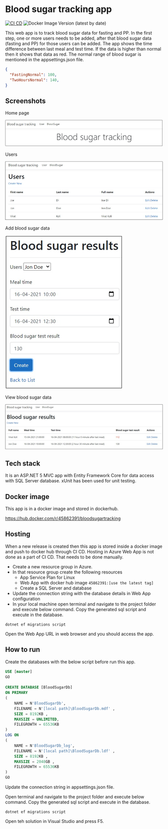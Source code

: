 # Blood sugar tracking app

[![CI CD](https://github.com/Arnab-Developer/BloodSugarTracking/actions/workflows/ci-cd.yml/badge.svg)](https://github.com/Arnab-Developer/BloodSugarTracking/actions/workflows/ci-cd.yml)
![Docker Image Version (latest by date)](https://img.shields.io/docker/v/45862391/bloodsugartracking)

This web app is to track blood sugar data for fasting and PP. In the first
step, one or more users needs to be added, after that blood sugar data 
(fasting and PP) for those users can be added. The app shows the time 
difference between last meal and test time. If the data is higher than normal
then it shows that data as red. The normal range of blood sugar is mentioned 
in the appsettings.json file.

```json
{
  "FastingNormal": 100,
  "TwoHoursNormal": 140,
}
```

## Screenshots

Home page

![Home page](https://github.com/Arnab-Developer/BloodSugarTracking/blob/main/Assets/HomePage.jpg)

Users

![Users](https://github.com/Arnab-Developer/BloodSugarTracking/blob/main/Assets/Users.jpg)

Add blood sugar data

![Add blood sugar data](https://github.com/Arnab-Developer/BloodSugarTracking/blob/main/Assets/AddBloodSugar.jpg)

View blood sugar data

![View blood sugar data](https://github.com/Arnab-Developer/BloodSugarTracking/blob/main/Assets/BloodSugarData.jpg)

## Tech stack

It is an ASP.NET 5 MVC app with Entity Framework Core for data access with 
SQL Server database. xUnit has been used for unit testing.

## Docker image

This app is in a docker image and stored in dockerhub.

https://hub.docker.com/r/45862391/bloodsugartracking

## Hosting

When a new release is created then this app is stored inside a docker image and push to 
docker hub through CI CD. Hosting in Azure Web App is not done as a part of CI CD. That 
needs to be done manually.

- Create a new resource group in Azure.
- In that resource group create the following resources
  - App Service Plan for Linux
  - Web App with docker hub image `45862391:[use the latest tag]`
  - Create a SQL Server and database
- Update the connection string with the database details in Web App configuration
- In your local machine open terminal and navigate to the project folder and execute below 
command. Copy the generated sql script and execute in the database.

```
dotnet ef migrations script
```

Open the Web App URL in web browser and you should access the app.

## How to run

Create the databases with the below script before run this app.

```sql
USE [master]
GO

CREATE DATABASE [BloodSugarDb]
ON PRIMARY
( 
    NAME = N'BloodSugarDb', 
    FILENAME = N'[local path]\BloodSugarDb.mdf' , 
    SIZE = 8192KB , 
    MAXSIZE = UNLIMITED, 
    FILEGROWTH = 65536KB 
)
LOG ON 
( 
    NAME = N'BloodSugarDb_log', 
    FILENAME = N'[local path]\BloodSugarDb.ldf' , 
    SIZE = 8192KB , 
    MAXSIZE = 2048GB , 
    FILEGROWTH = 65536KB 
)
GO
```

Update the connection string in appsettings.json file.

Open terminal and navigate to the project folder and execute below command. Copy the generated 
sql script and execute in the database.

```
dotnet ef migrations script
```

Open teh solution in Visual Studio and press F5.
